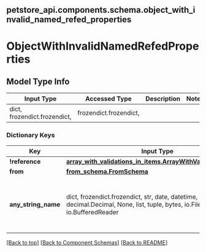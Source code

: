 <a name="top"></a>
## petstore_api.components.schema.object_with_invalid_named_refed_properties
# ObjectWithInvalidNamedRefedProperties

## Model Type Info
Input Type | Accessed Type | Description | Notes
------------ | ------------- | ------------- | -------------
dict, frozendict.frozendict,  | frozendict.frozendict,  |  | 

### Dictionary Keys
Key | Input Type | Accessed Type | Description | Notes
------------ | ------------- | ------------- | ------------- | -------------
**!reference** | [**array_with_validations_in_items.ArrayWithValidationsInItems**](array_with_validations_in_items.ArrayWithValidationsInItems.md) | [**array_with_validations_in_items.ArrayWithValidationsInItems**](array_with_validations_in_items.ArrayWithValidationsInItems.md) |  | 
**from** | [**from_schema.FromSchema**](from_schema.FromSchema.md) | [**from_schema.FromSchema**](from_schema.FromSchema.md) |  | 
**any_string_name** | dict, frozendict.frozendict, str, date, datetime, int, float, bool, decimal.Decimal, None, list, tuple, bytes, io.FileIO, io.BufferedReader | frozendict.frozendict, str, BoolClass, decimal.Decimal, NoneClass, tuple, bytes, FileIO | any string name can be used but the value must be the correct type | [optional]

[[Back to top]](#top) [[Back to Component Schemas]](../../../README.md#Component-Schemas) [[Back to README]](../../../README.md)